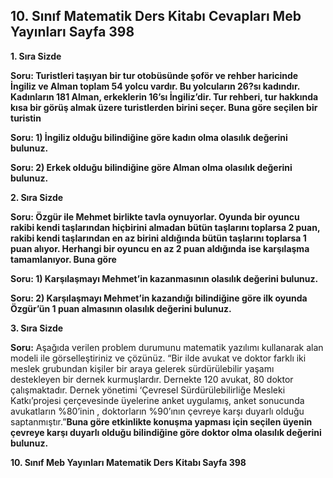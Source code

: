 ## 10. Sınıf Matematik Ders Kitabı Cevapları Meb Yayınları Sayfa 398

**1. Sıra Sizde**

**Soru: Turistleri taşıyan bir tur otobüsünde şoför ve rehber haricinde İngiliz ve Alman toplam 54 yolcu vardır. Bu yolcuların 26?sı kadındır. Kadınların 181 Alman, erkeklerin 16’sı İngiliz’dir. Tur rehberi, tur hakkında kısa bir görüş almak üzere turistlerden birini seçer. Buna göre seçilen bir turistin**

**Soru: 1) İngiliz olduğu bilindiğine göre kadın olma olasılık değerini bulunuz.**

**Soru: 2) Erkek olduğu bilindiğine göre Alman olma olasılık değerini bulunuz.**

**2. Sıra Sizde**

**Soru: Özgür ile Mehmet birlikte tavla oynuyorlar. Oyunda bir oyuncu rakibi kendi taşlarından hiçbirini almadan bütün taşlarını toplarsa 2 puan, rakibi kendi taşlarından en az birini aldığında bütün taşlarını toplarsa 1 puan alıyor. Herhangi bir oyuncu en az 2 puan aldığında ise karşılaşma tamamlanıyor. Buna göre**

**Soru: 1) Karşılaşmayı Mehmet’in kazanmasının olasılık değerini bulunuz.**

**Soru: 2) Karşılaşmayı Mehmet’in kazandığı bilindiğine göre ilk oyunda Özgür’ün 1 puan almasının olasılık değerini bulunuz.**

**3. Sıra Sizde**

**Soru:** Aşağıda verilen problem durumunu matematik yazılımı kullanarak alan modeli ile görselleştiriniz ve çözünüz. “Bir ilde avukat ve doktor farklı iki meslek grubundan kişiler bir araya gelerek sürdürülebilir yaşamı destekleyen bir dernek kurmuşlardır. Dernekte 120 avukat, 80 doktor çalışmaktadır. Dernek yönetimi ‘Çevresel Sürdürülebilirliğe Mesleki Katkı’projesi çerçevesinde üyelerine anket uygulamış, anket sonucunda avukatların %80’inin , doktorların %90’ının çevreye karşı duyarlı olduğu saptanmıştır.”**Buna göre etkinlikte konuşma yapması için seçilen üyenin çevreye karşı duyarlı olduğu bilindiğine göre doktor olma olasılık değerini bulunuz.**

**10. Sınıf Meb Yayınları Matematik Ders Kitabı Sayfa 398**